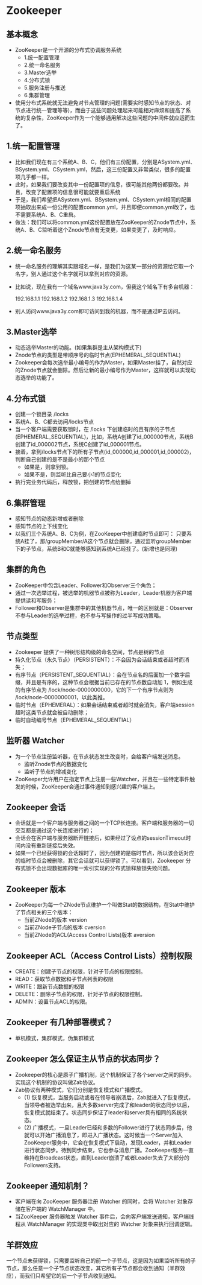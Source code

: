 # Zookeeper

## 基本概念

- ZooKeeper是一个开源的分布式协调服务系统
  - 1.统一配置管理
  - 2.统一命名服务
  - 3.Master选举
  - 4.分布式锁
  - 5.服务注册与推送
  - 6.集群管理
- 使用分布式系统就无法避免对节点管理的问题(需要实时感知节点的状态、对节点进行统一管理等等)，而由于这些问题处理起来可能相对麻烦和提高了系统的复杂性，ZooKeeper作为一个能够通用解决这些问题的中间件就应运而生了。

## 1.统一配置管理

- 比如我们现在有三个系统A、B、C，他们有三份配置，分别是ASystem.yml、BSystem.yml、CSystem.yml，然后，这三份配置又非常类似，很多的配置项几乎都一样。
- 此时，如果我们要改变其中一份配置项的信息，很可能其他两份都要改。并且，改变了配置项的信息很可能就要重启系统
- 于是，我们希望把ASystem.yml、BSystem.yml、CSystem.yml相同的配置项抽取出来成一份公用的配置common.yml，并且即便common.yml改了，也不需要系统A、B、C重启。
- 做法：我们可以将common.yml这份配置放在ZooKeeper的Znode节点中，系统A、B、C监听着这个Znode节点有无变更，如果变更了，及时响应。

## 2.统一命名服务

- 统一命名服务的理解其实跟域名一样，是我们为这某一部分的资源给它取一个名字，别人通过这个名字就可以拿到对应的资源。
- 比如说，现在我有一个域名www.java3y.com，但我这个域名下有多台机器：

    192.168.1.1
    192.168.1.2
    192.168.1.3
    192.168.1.4

- 别人访问www.java3y.com即可访问到我的机器，而不是通过IP去访问。

## 3.Master选举

- 动态选举Master的功能。(如果集群是主从架构模式下)
- Znode节点的类型是带顺序号的临时节点(EPHEMERAL_SEQUENTIAL)
- Zookeeper会每次选举最小编号的作为Master，如果Master挂了，自然对应的Znode节点就会删除。然后让新的最小编号作为Master，这样就可以实现动态选举的功能了。

## 4.分布式锁

- 创建一个锁目录 /locks
- 系统A、B、C都去访问/locks节点
- 当一个客户端需要获取锁时，在 /locks 下创建临时的且有序的子节点
(EPHEMERAL_SEQUENTIAL)，比如，系统A创建了id_000000节点，系统B创建了id_000002节点，系统C创建了id_000001节点。
- 接着，拿到/locks节点下的所有子节点(id_000000,id_000001,id_000002)，判断自己创建的是不是最小的那个节点
  - 如果是，则拿到锁。
  - 如果不是，则监听比自己要小1的节点变化
- 执行完业务代码后，释放锁，把创建的节点给删掉

## 6.集群管理

- 感知节点的动态新增或者删除
- 感知节点的上下线变化
- 以我们三个系统A、B、C为例，在ZooKeeper中创建临时节点即可：
只要系统A挂了，那/groupMember/A这个节点就会删除，通过监听groupMember下的子节点，系统B和C就能够感知到系统A已经挂了。(新增也是同理)

## 集群的角色

- ZooKeeper中包含Leader、Follower和Observer三个角色；
- 通过一次选举过程，被选举的机器节点被称为Leader，Leader机器为客户端提供读和写服务；
- Follower和Observer是集群中的其他机器节点，唯一的区别就是：Observer不参与Leader的选举过程，也不参与写操作的过半写成功策略。

## 节点类型

- Zookeeper 提供了一种树形结构级的命名空间，节点是树的节点
- 持久化节点（永久节点）（PERSISTENT）：不会因为会话结束或者超时而消失；
- 有序节点（PERSISTENT_SEQUENTIAL）：会在节点名的后面加一个数字后缀，并且是有序的，这种节点会根据当前已存在的节点数自动加 1，例如生成的有序节点为 /lock/node-0000000000，它的下一个有序节点则为 /lock/node-0000000001，以此类推。
- 临时节点（EPHEMERAL）：如果会话结束或者超时就会消失，客户端session超时这类节点就会被自动删除；
- 临时自动编号节点（EPHEMERAL_SEQUENTIAL）

## 监听器 Watcher

- 为一个节点注册监听器，在节点状态发生改变时，会给客户端发送消息。
  - 监听Znode节点的数据变化
  - 监听子节点的增减变化
- ZooKeeper允许用户在指定节点上注册一些Watcher，并且在一些特定事件触发的时候，ZooKeeper会通过事件通知到感兴趣的客户端上。

## Zookeeper 会话

- 会话就是一个客户端与服务器之间的一个TCP长连接。客户端和服务器的一切交互都是通过这个长连接进行的；
- 会话会在客户端与服务器断开链接后，如果经过了设点的sessionTimeout时间内没有重新链接后失效。
- 如果一个已经获得锁的会话超时了，因为创建的是临时节点，所以该会话对应的临时节点会被删除，其它会话就可以获得锁了。可以看到，Zookeeper 分布式锁不会出现数据库的唯一索引实现的分布式锁释放锁失败问题。

## Zookeeper 版本

- ZooKeeper为每一个ZNode节点维护一个叫做Stat的数据结构，在Stat中维护了节点相关的三个版本：
  - 当前ZNode的版本 version
  - 当前ZNode子节点的版本 cversion
  - 当前ZNode的ACL(Access Control Lists)版本 aversion

## Zookeeper ACL（Access Control Lists）控制权限

- CREATE：创建子节点的权限，针对子节点的权限控制。
- READ：获取节点数据和子节点列表的权限
- WRITE：跟新节点数据的权限
- DELETE：删除子节点的权限，针对子节点的权限控制。
- ADMIN：设置节点ACL的权限。

## Zookeeper 有几种部署模式？

- 单机模式，集群模式，伪集群模式

## Zookeeper 怎么保证主从节点的状态同步？

- Zookeeper的核心是原子广播机制，这个机制保证了各个server之间的同步。实现这个机制的协议叫做Zab协议。
- Zab协议有两种模式，它们分别是恢复模式和广播模式。
  - (1) 恢复模式，当服务启动或者在领导者崩溃后，Zab就进入了恢复模式，当领导者被选举出来，且大多数server完成了和leader的状态同步以后，恢复模式就结束了。状态同步保证了leader和server具有相同的系统状态。
  - (2) 广播模式，一旦Leader已经和多数的Follower进行了状态同步后，他就可以开始广播消息了，即进入广播状态。这时候当一个Server加入ZooKeeper服务中，它会在恢复模式下启动，发现Leader，并和Leader进行状态同步。待到同步结束，它也参与消息广播。ZooKeeper服务一直维持在Broadcast状态，直到Leader崩溃了或者Leader失去了大部分的Followers支持。

## Zookeeper 通知机制？

- 客户端在向 ZooKeeper 服务器注册 Watcher 的同时，会将 Watcher 对象存储在客户端的 WatchManager 中。
- 当ZooKeeper 服务器触发 Watcher 事件后，会向客户端发送通知，客户端线程从 WatchManager 的实现类中取出对应的 Watcher 对象来执行回调逻辑。

## 羊群效应

一个节点未获得锁，只需要监听自己的前一个子节点，这是因为如果监听所有的子节点，那么任意一个子节点状态改变，其它所有子节点都会收到通知（羊群效应），而我们只希望它的后一个子节点收到通知。